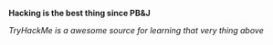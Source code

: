 **Hacking is the best thing since PB&J**

_TryHackMe is a awesome source for learning that very thing above_
